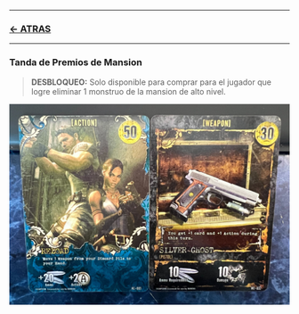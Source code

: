 
---

### [<- ATRAS](../README.md)

---



### Tanda de Premios de Mansion

> **DESBLOQUEO:** Solo disponible para comprar para el jugador que logre
eliminar 1 monstruo de la mansion de alto nivel.

![alt mansion_rewards.jpg](https://github.com/jachiev8a/resident-evil-rule-book/blob/master/_python/img/mansion_rewards.jpg?raw=true)


